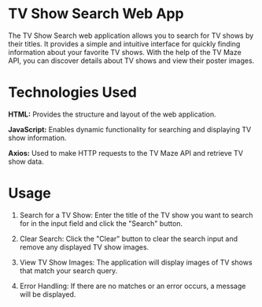 # TV Show Search Web App

The TV Show Search web application allows you to search for TV shows by their titles. It provides a simple and intuitive interface for quickly finding information about your favorite TV shows. With the help of the TV Maze API, you can discover details about TV shows and view their poster images.

# Technologies Used
**HTML:**
Provides the structure and layout of the web application.

**JavaScript:** 
Enables dynamic functionality for searching and displaying TV show information.

**Axios:**
Used to make HTTP requests to the TV Maze API and retrieve TV show data.

# Usage
1. Search for a TV Show: Enter the title of the TV show you want to search for in the input field and click the "Search" button.

2. Clear Search: Click the "Clear" button to clear the search input and remove any displayed TV show images.

3. View TV Show Images: The application will display images of TV shows that match your search query.

4. Error Handling: If there are no matches or an error occurs, a message will be displayed.

